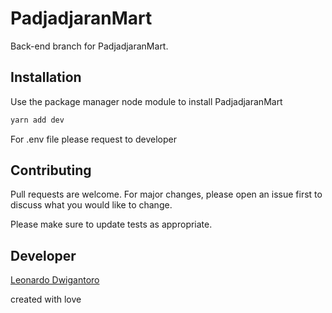 # PadjadjaranMart

Back-end branch for PadjadjaranMart.

## Installation

Use the package manager node module to install PadjadjaranMart

```bash
yarn add dev
```
For .env file please request to developer

## Contributing

Pull requests are welcome. For major changes, please open an issue first to discuss what you would like to change.

Please make sure to update tests as appropriate.

## Developer

[Leonardo Dwigantoro](https://twitter.com/dwigantoro_)

created with love